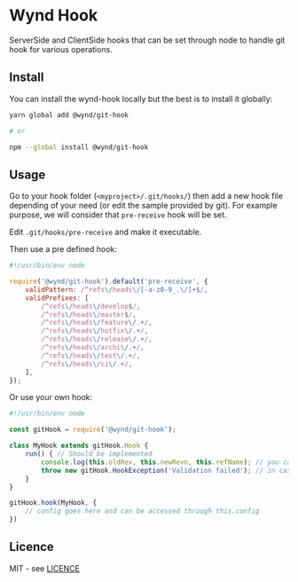 # Wynd Hook

ServerSide and ClientSide hooks that can be set through node to handle git hook for various operations.

## Install

You can install the wynd-hook locally but the best is to install it globally:
```sh
yarn global add @wynd/git-hook

# or

npm --global install @wynd/git-hook
```

## Usage

Go to your hook folder (`<myproject>/.git/hooks/`) then add a new hook file depending of your need (or edit the sample provided by git).
For example purpose, we will consider that `pre-receive` hook will be set.

Edit `.git/hooks/pre-receive` and make it executable.

Then use a pre defined hook:
```js
#!/usr/bin/env node

require('@wynd/git-hook').default('pre-receive', {
    validPattern: /^refs\/heads\/[-a-z0-9_.\/]+$/,
    validPrefixes: [
        /^refs\/heads\/develop$/,
        /^refs\/heads\/master$/,
        /^refs\/heads\/feature\/.+/,
        /^refs\/heads\/hotfix\/.+/,
        /^refs\/heads\/release\/.+/,
        /^refs\/heads\/archi\/.+/,
        /^refs\/heads\/test\/.+/,
        /^refs\/heads\/ci\/.+/,
    ],
});
```

Or use your own hook:
```js
#!/usr/bin/env node

const gitHook = require('@wynd/git-hook');

class MyHook extends gitHook.Hook {
    run() { // Should be implemented
        console.log(this.oldRev, this.newRevn, this.refName); // you can get informations from the githook itself
        throw new gitHook.HookException('Validation failed'); // in case of validation error (will be catched)
    }
}

gitHook.hook(MyHook, {
    // config goes here and can be accessed through this.config
})
```

## Licence

MIT - see [LICENCE](./LICENCE)